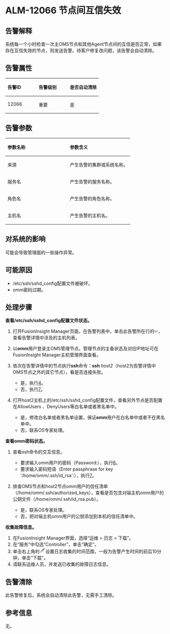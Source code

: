 # ALM-12066 节点间互信失效<a name="ALM-12066"></a>

## 告警解释<a name="section10369415133116"></a>

系统每一个小时检查一次主OMS节点和其他Agent节点间的互信是否正常，如果存在互信失效的节点，则发送告警。待客户修复改问题，该告警会自动清除。

## 告警属性<a name="section8323192410322"></a>

<a name="table1479793583212"></a>
<table><thead align="left"><tr id="row107991735133210"><th class="cellrowborder" valign="top" width="33.33333333333333%" id="mcps1.1.4.1.1"><p id="p18799183583212"><a name="p18799183583212"></a><a name="p18799183583212"></a>告警ID</p>
</th>
<th class="cellrowborder" valign="top" width="33.33333333333333%" id="mcps1.1.4.1.2"><p id="p1680123511326"><a name="p1680123511326"></a><a name="p1680123511326"></a>告警级别</p>
</th>
<th class="cellrowborder" valign="top" width="33.33333333333333%" id="mcps1.1.4.1.3"><p id="p1980173523217"><a name="p1980173523217"></a><a name="p1980173523217"></a>是否自动清除</p>
</th>
</tr>
</thead>
<tbody><tr id="row880183517329"><td class="cellrowborder" valign="top" width="33.33333333333333%" headers="mcps1.1.4.1.1 "><p id="p108014356328"><a name="p108014356328"></a><a name="p108014356328"></a>12066</p>
</td>
<td class="cellrowborder" valign="top" width="33.33333333333333%" headers="mcps1.1.4.1.2 "><p id="p19802163593213"><a name="p19802163593213"></a><a name="p19802163593213"></a>重要</p>
</td>
<td class="cellrowborder" valign="top" width="33.33333333333333%" headers="mcps1.1.4.1.3 "><p id="p880215356323"><a name="p880215356323"></a><a name="p880215356323"></a>是</p>
</td>
</tr>
</tbody>
</table>

## 告警参数<a name="section652875914327"></a>

<a name="table1090459143316"></a>
<table><thead align="left"><tr id="row190429173313"><th class="cellrowborder" valign="top" width="50%" id="mcps1.1.3.1.1"><p id="p129062911339"><a name="p129062911339"></a><a name="p129062911339"></a>参数名称</p>
</th>
<th class="cellrowborder" valign="top" width="50%" id="mcps1.1.3.1.2"><p id="p10906093332"><a name="p10906093332"></a><a name="p10906093332"></a>参数含义</p>
</th>
</tr>
</thead>
<tbody><tr id="row1035763317362"><td class="cellrowborder" valign="top" width="50%" headers="mcps1.1.3.1.1 "><p id="p17935380415"><a name="p17935380415"></a><a name="p17935380415"></a>来源</p>
</td>
<td class="cellrowborder" valign="top" width="50%" headers="mcps1.1.3.1.2 "><p id="p187931338134115"><a name="p187931338134115"></a><a name="p187931338134115"></a>产生告警的集群或系统名称。</p>
</td>
</tr>
<tr id="row18907109203311"><td class="cellrowborder" valign="top" width="50%" headers="mcps1.1.3.1.1 "><p id="p99095916333"><a name="p99095916333"></a><a name="p99095916333"></a>服务名</p>
</td>
<td class="cellrowborder" valign="top" width="50%" headers="mcps1.1.3.1.2 "><p id="p4909159173310"><a name="p4909159173310"></a><a name="p4909159173310"></a>产生告警的服务名称。</p>
</td>
</tr>
<tr id="row4910691332"><td class="cellrowborder" valign="top" width="50%" headers="mcps1.1.3.1.1 "><p id="p39101953320"><a name="p39101953320"></a><a name="p39101953320"></a>角色名</p>
</td>
<td class="cellrowborder" valign="top" width="50%" headers="mcps1.1.3.1.2 "><p id="p5911189173310"><a name="p5911189173310"></a><a name="p5911189173310"></a>产生告警的角色名称。</p>
</td>
</tr>
<tr id="row59118923315"><td class="cellrowborder" valign="top" width="50%" headers="mcps1.1.3.1.1 "><p id="p0912169123319"><a name="p0912169123319"></a><a name="p0912169123319"></a>主机名</p>
</td>
<td class="cellrowborder" valign="top" width="50%" headers="mcps1.1.3.1.2 "><p id="p169131916332"><a name="p169131916332"></a><a name="p169131916332"></a>产生告警的主机名。</p>
</td>
</tr>
</tbody>
</table>

## 对系统的影响<a name="section2990133614335"></a>

可能会导致管理面的一些操作异常。

## 可能原因<a name="section950130153414"></a>

-   /etc/ssh/sshd\_config配置文件被破坏。
-   omm密码过期。

## 处理步骤<a name="section071212121445"></a>

**查看/etc/ssh/sshd\_config配置文件状态。**

1.  打开FusionInsight Manager页面，在告警列表中，单击此告警所在行的![](figures/zh-cn_image_0263895789.png)，查看告警详情中涉及的主机列表。
2.  以**omm**用户登录主OMS管理节点。管理节点的主备状态及对应IP地址可在FusionInsight Manager主机管理界面查看。
3.  依次在告警详情中的节点执行**ssh**命令：**ssh** _host2_（host2为告警详情中OMS节点之外的其它节点），看是否连接失败。
    -   是，执行[4](#li176321676280)。
    -   否，执行[7](#li106306742813)。

4.  <a name="li176321676280"></a>打开host2主机上的/etc/ssh/sshd\_config配置文件，查看另外节点是否配置在AllowUsers 、DenyUsers等白名单或者黑名单中。
    -   是，修改白名单或者黑名单设置，保证**omm**用户在白名单中或者不在黑名单中。
    -   否，联系OS专家处理。


**查看omm密码状态。**

1.  查看ssh命令的交互信息。
    -   要求输入omm用户的密码（Password:），执行[6](#li81482101138)。
    -   要求输入密码短语（Enter passphrase for key '/home/omm/.ssh/id\_rsa':），执行[7](#li106306742813)。

2.  <a name="li81482101138"></a>排查OMS节点和host2节点omm用户的信任清单（/home/omm/.ssh/authorized\_keys），查看是否包含对端主机omm用户的公钥文件（/home/omm/.ssh/id\_rsa.pub）。
    -   是，联系OS专家处理。
    -   否，把对端主机omm用户的公钥添加到本机的信任清单中。


**收集故障信息。**

1.  <a name="li106306742813"></a>在FusionInsight Manager界面，选择“运维 \> 日志 \> 下载”。
2.  在“服务”中勾选“Controller”，单击“确定”。
3.  单击右上角的![](figures/zh-cn_image_0263895540.png)设置日志收集的时间范围，一般为告警产生时间的前后10分钟，单击“下载”。
4.  请联系运维人员，并发送已收集的故障日志信息。

## 告警清除<a name="section169311343318"></a>

此告警修复后，系统会自动清除此告警，无需手工清除。

## 参考信息<a name="section8222143110380"></a>

无。

